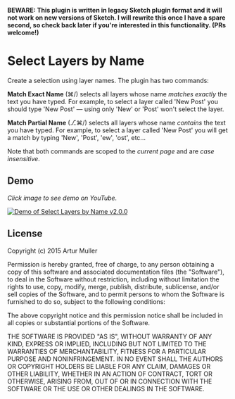 **BEWARE: This plugin is written in legacy Sketch plugin format and it will not work on new versions of Sketch. I will rewrite this once I have a spare second, so check back later if you're interested in this functionality. (PRs welcome!)**

# Select Layers by Name

Create a selection using layer names. The plugin has two commands:

**Match Exact Name** (⌘/) selects all layers whose name _matches exactly_ the text you have typed. For example, to select a layer called 'New Post' you should type 'New Post' — using only 'New' or 'Post' won't select the layer.

**Match Partial Name** (⎇⌘/) selects all layers whose name _contains_ the text you have typed. For example, to select a layer called 'New Post' you will get a match by typing 'New', 'Post', 'ew', 'ost', etc...

Note that both commands are scoped to the _current page_ and are _case insensitive_.

## Demo

_Click image to see demo on YouTube._

[![Demo of Select Layers by Name v2.0.0](http://i.imgur.com/5GYIG3E.png)](https://www.youtube.com/watch?v=kgJKhI0SYzg)

## License

Copyright (c) 2015 Artur Muller

Permission is hereby granted, free of charge, to any person obtaining a copy
of this software and associated documentation files (the "Software"), to deal
in the Software without restriction, including without limitation the rights
to use, copy, modify, merge, publish, distribute, sublicense, and/or sell
copies of the Software, and to permit persons to whom the Software is
furnished to do so, subject to the following conditions:

The above copyright notice and this permission notice shall be included in all
copies or substantial portions of the Software.

THE SOFTWARE IS PROVIDED "AS IS", WITHOUT WARRANTY OF ANY KIND, EXPRESS OR
IMPLIED, INCLUDING BUT NOT LIMITED TO THE WARRANTIES OF MERCHANTABILITY,
FITNESS FOR A PARTICULAR PURPOSE AND NONINFRINGEMENT. IN NO EVENT SHALL THE
AUTHORS OR COPYRIGHT HOLDERS BE LIABLE FOR ANY CLAIM, DAMAGES OR OTHER
LIABILITY, WHETHER IN AN ACTION OF CONTRACT, TORT OR OTHERWISE, ARISING FROM,
OUT OF OR IN CONNECTION WITH THE SOFTWARE OR THE USE OR OTHER DEALINGS IN THE
SOFTWARE.
